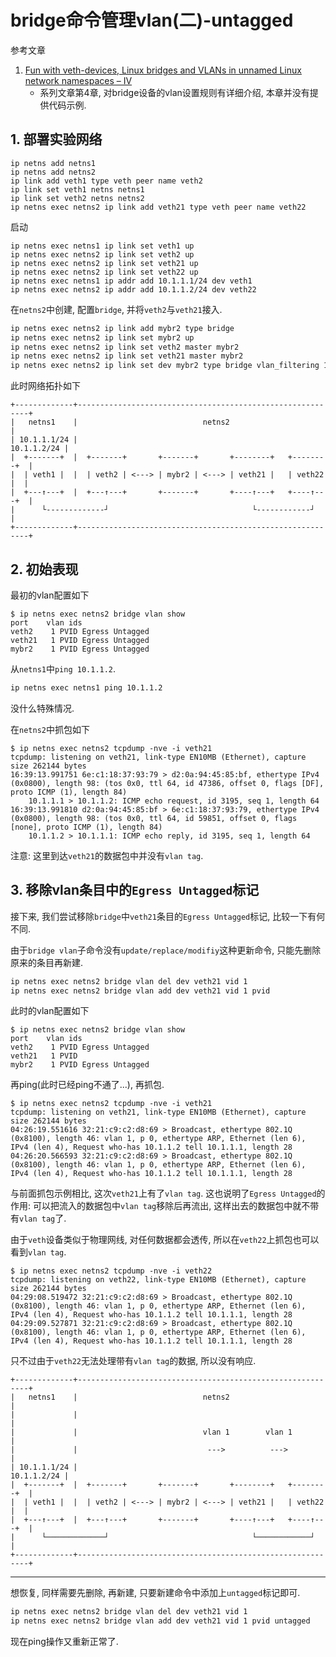 # bridge命令管理vlan(二)-untagged

参考文章

1. [Fun with veth-devices, Linux bridges and VLANs in unnamed Linux network namespaces – IV](https://linux-blog.anracom.com/2017/11/20/fun-with-veth-devices-linux-bridges-and-vlans-in-unnamed-linux-network-namespaces-iv/)
    - 系列文章第4章, 对bridge设备的vlan设置规则有详细介绍, 本章并没有提供代码示例.

## 1. 部署实验网络

```
ip netns add netns1
ip netns add netns2
ip link add veth1 type veth peer name veth2
ip link set veth1 netns netns1
ip link set veth2 netns netns2
ip netns exec netns2 ip link add veth21 type veth peer name veth22
```

启动

```
ip netns exec netns1 ip link set veth1 up
ip netns exec netns2 ip link set veth2 up
ip netns exec netns2 ip link set veth21 up
ip netns exec netns2 ip link set veth22 up
ip netns exec netns1 ip addr add 10.1.1.1/24 dev veth1
ip netns exec netns2 ip addr add 10.1.1.2/24 dev veth22
```

在`netns2`中创建, 配置`bridge`, 并将`veth2`与`veth21`接入.

```bash
ip netns exec netns2 ip link add mybr2 type bridge
ip netns exec netns2 ip link set mybr2 up
ip netns exec netns2 ip link set veth2 master mybr2
ip netns exec netns2 ip link set veth21 master mybr2
ip netns exec netns2 ip link set dev mybr2 type bridge vlan_filtering 1
```

此时网络拓扑如下

```
+-------------+-----------------------------------------------------------+
|   netns1    |                            netns2                         |
| 10.1.1.1/24 |                                               10.1.1.2/24 |
|  +-------+  |  +-------+       +-------+       +--------+   +--------+  |
|  | veth1 |  |  | veth2 | <---> | mybr2 | <---> | veth21 |   | veth22 |  |
|  +---↑---+  |  +---↑---+       +-------+       +----↑---+   +----↑---+  |
|      └-------------┘                                └------------┘      |
+-------------+-----------------------------------------------------------+
```

## 2. 初始表现

最初的vlan配置如下

```console
$ ip netns exec netns2 bridge vlan show
port	vlan ids
veth2	 1 PVID Egress Untagged
veth21	 1 PVID Egress Untagged
mybr2	 1 PVID Egress Untagged
```

从`netns1`中`ping 10.1.1.2`.

```bash
ip netns exec netns1 ping 10.1.1.2
```

没什么特殊情况.

在`netns2`中抓包如下

```console
$ ip netns exec netns2 tcpdump -nve -i veth21
tcpdump: listening on veth21, link-type EN10MB (Ethernet), capture size 262144 bytes
16:39:13.991751 6e:c1:18:37:93:79 > d2:0a:94:45:85:bf, ethertype IPv4 (0x0800), length 98: (tos 0x0, ttl 64, id 47386, offset 0, flags [DF], proto ICMP (1), length 84)
    10.1.1.1 > 10.1.1.2: ICMP echo request, id 3195, seq 1, length 64
16:39:13.991810 d2:0a:94:45:85:bf > 6e:c1:18:37:93:79, ethertype IPv4 (0x0800), length 98: (tos 0x0, ttl 64, id 59851, offset 0, flags [none], proto ICMP (1), length 84)
    10.1.1.2 > 10.1.1.1: ICMP echo reply, id 3195, seq 1, length 64
```

注意: 这里到达`veth21`的数据包中并没有`vlan tag`.

## 3. 移除vlan条目中的`Egress Untagged`标记

接下来, 我们尝试移除`bridge`中`veth21`条目的`Egress Untagged`标记, 比较一下有何不同.

由于`bridge vlan`子命令没有`update/replace/modifiy`这种更新命令, 只能先删除原来的条目再新建.

```bash
ip netns exec netns2 bridge vlan del dev veth21 vid 1
ip netns exec netns2 bridge vlan add dev veth21 vid 1 pvid
```

此时的vlan配置如下

```console
$ ip netns exec netns2 bridge vlan show
port	vlan ids
veth2	 1 PVID Egress Untagged
veth21	 1 PVID
mybr2	 1 PVID Egress Untagged
```

再ping(此时已经ping不通了...), 再抓包.

```console
$ ip netns exec netns2 tcpdump -nve -i veth21
tcpdump: listening on veth21, link-type EN10MB (Ethernet), capture size 262144 bytes
04:26:19.551616 32:21:c9:c2:d8:69 > Broadcast, ethertype 802.1Q (0x8100), length 46: vlan 1, p 0, ethertype ARP, Ethernet (len 6), IPv4 (len 4), Request who-has 10.1.1.2 tell 10.1.1.1, length 28
04:26:20.566593 32:21:c9:c2:d8:69 > Broadcast, ethertype 802.1Q (0x8100), length 46: vlan 1, p 0, ethertype ARP, Ethernet (len 6), IPv4 (len 4), Request who-has 10.1.1.2 tell 10.1.1.1, length 28
```

与前面抓包示例相比, 这次`veth21`上有了`vlan tag`. 这也说明了`Egress Untagged`的作用: 可以把流入的数据包中`vlan tag`移除后再流出, 这样出去的数据包中就不带有`vlan tag`了.

由于`veth`设备类似于物理网线, 对任何数据都会透传, 所以在`veth22`上抓包也可以看到`vlan tag`.

```console
$ ip netns exec netns2 tcpdump -nve -i veth22
tcpdump: listening on veth22, link-type EN10MB (Ethernet), capture size 262144 bytes
04:29:08.519472 32:21:c9:c2:d8:69 > Broadcast, ethertype 802.1Q (0x8100), length 46: vlan 1, p 0, ethertype ARP, Ethernet (len 6), IPv4 (len 4), Request who-has 10.1.1.2 tell 10.1.1.1, length 28
04:29:09.527871 32:21:c9:c2:d8:69 > Broadcast, ethertype 802.1Q (0x8100), length 46: vlan 1, p 0, ethertype ARP, Ethernet (len 6), IPv4 (len 4), Request who-has 10.1.1.2 tell 10.1.1.1, length 28
```

只不过由于`veth22`无法处理带有`vlan tag`的数据, 所以没有响应.


```
+-------------+-----------------------------------------------------------+
|   netns1    |                            netns2                         |
|             |                                                           |
|             |                            vlan 1        vlan 1           |
|             |                             --->          --->            |
| 10.1.1.1/24 |                                               10.1.1.2/24 |
|  +-------+  |  +-------+       +-------+       +--------+   +--------+  |
|  | veth1 |  |  | veth2 | <---> | mybr2 | <---> | veth21 |   | veth22 |  |
|  +---↑---+  |  +---↑---+       +-------+       +----↑---+   +----↑---+  |
|      └─────────────┘                                └────────────┘      |
+-------------+-----------------------------------------------------------+
```

------

想恢复, 同样需要先删除, 再新建, 只要新建命令中添加上`untagged`标记即可.

```bash
ip netns exec netns2 bridge vlan del dev veth21 vid 1
ip netns exec netns2 bridge vlan add dev veth21 vid 1 pvid untagged
```

现在ping操作又重新正常了.
